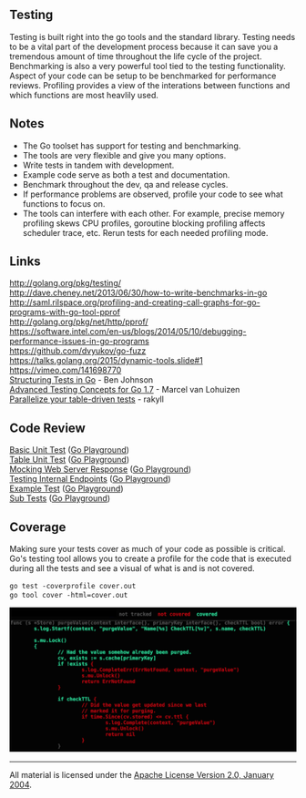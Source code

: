 ## Testing

Testing is built right into the go tools and the standard library. Testing needs to be a vital part of the development process because it can save you a tremendous amount of time throughout the life cycle of the project. Benchmarking is also a very powerful tool tied to the testing functionality. Aspect of your code can be setup to be benchmarked for performance reviews. Profiling provides a view of the interations between functions and which functions are most heavlily used.

## Notes

* The Go toolset has support for testing and benchmarking.
* The tools are very flexible and give you many options.
* Write tests in tandem with development.
* Example code serve as both a test and documentation.
* Benchmark throughout the dev, qa and release cycles.
* If performance problems are observed, profile your code to see what functions to focus on.
* The tools can interfere with each other. For example, precise memory profiling skews CPU profiles, goroutine blocking profiling affects scheduler trace, etc. Rerun tests for each needed profiling mode.

## Links

http://golang.org/pkg/testing/  
http://dave.cheney.net/2013/06/30/how-to-write-benchmarks-in-go  
http://saml.rilspace.org/profiling-and-creating-call-graphs-for-go-programs-with-go-tool-pprof  
http://golang.org/pkg/net/http/pprof/  
https://software.intel.com/en-us/blogs/2014/05/10/debugging-performance-issues-in-go-programs  
https://github.com/dvyukov/go-fuzz  
https://talks.golang.org/2015/dynamic-tools.slide#1  
https://vimeo.com/141698770  
[Structuring Tests in Go](https://medium.com/@benbjohnson/structuring-tests-in-go-46ddee7a25c#.b2m3nziyb) - Ben Johnson  
[Advanced Testing Concepts for Go 1.7](https://speakerdeck.com/mpvl/advanced-testing-concepts-for-go-1-dot-7) - Marcel van Lohuizen  
[Parallelize your table-driven tests](http://golang.rakyll.org/parallelize-test-tables/) - rakyll  

## Code Review

[Basic Unit Test](example1/example1_test.go) ([Go Playground](http://play.golang.org/p/bYkkr3uQcp))  
[Table Unit Test](example2/example2_test.go) ([Go Playground](http://play.golang.org/p/hhavdseEPj))  
[Mocking Web Server Response](example3/example3_test.go) ([Go Playground](https://play.golang.org/p/JJ_2VIL_R6))  
[Testing Internal Endpoints](example4/handlers/handlers_test.go) ([Go Playground](https://play.golang.org/p/bGM-oA6KT-))  
[Example Test](example4/handlers/handlers_example_test.go) ([Go Playground](http://play.golang.org/p/BTSUkNQn3r))  
[Sub Tests](example5/example5_test.go) ([Go Playground](http://play.golang.org/p/d4ZVYkZUGr))  

## Coverage

Making sure your tests cover as much of your code as possible is critical. Go's testing tool allows you to create a profile for the code that is executed during all the tests and see a visual of what is and is not covered.

	go test -coverprofile cover.out
	go tool cover -html=cover.out

![figure1](testing_coverage.png)
___
All material is licensed under the [Apache License Version 2.0, January 2004](http://www.apache.org/licenses/LICENSE-2.0).
